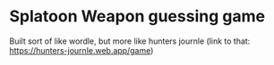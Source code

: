 # Splatoon Weapon guessing game
Built sort of like wordle, but more like hunters journle (link to that: https://hunters-journle.web.app/game)
